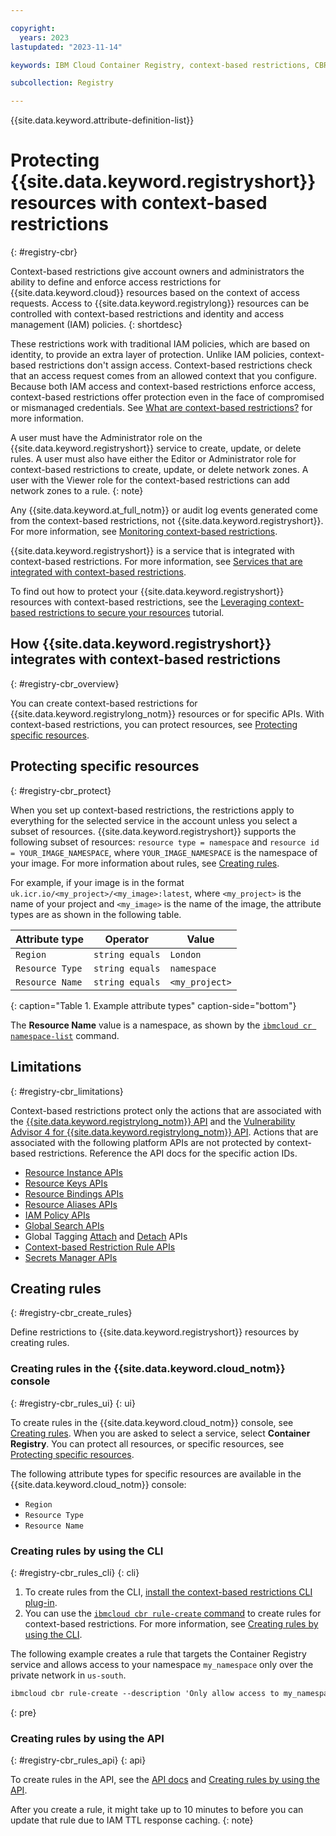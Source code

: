 ```yaml
---

copyright:
  years: 2023
lastupdated: "2023-11-14"

keywords: IBM Cloud Container Registry, context-based restrictions, CBR, access

subcollection: Registry

---
```


{{site.data.keyword.attribute-definition-list}}

# Protecting {{site.data.keyword.registryshort}} resources with context-based restrictions
{: #registry-cbr}

Context-based restrictions give account owners and administrators the ability to define and enforce access restrictions for {{site.data.keyword.cloud}} resources based on the context of access requests. Access to {{site.data.keyword.registrylong}} resources can be controlled with context-based restrictions and identity and access management (IAM) policies.
{: shortdesc}

These restrictions work with traditional IAM policies, which are based on identity, to provide an extra layer of protection. Unlike IAM policies, context-based restrictions don't assign access. Context-based restrictions check that an access request comes from an allowed context that you configure. Because both IAM access and context-based restrictions enforce access, context-based restrictions offer protection even in the face of compromised or mismanaged credentials. See [What are context-based restrictions?](/docs/account?topic=account-context-restrictions-whatis) for more information.

A user must have the Administrator role on the {{site.data.keyword.registryshort}} service to create, update, or delete rules. A user must also have either the Editor or Administrator role for context-based restrictions to create, update, or delete network zones. A user with the Viewer role for the context-based restrictions can add network zones to a rule.
{: note}

Any {{site.data.keyword.at_full_notm}} or audit log events generated come from the context-based restrictions, not {{site.data.keyword.registryshort}}. For more information, see [Monitoring context-based restrictions](/docs/account?topic=account-cbr-monitor).

{{site.data.keyword.registryshort}} is a service that is integrated with context-based restrictions. For more information, see [Services that are integrated with context-based restrictions](/docs/account?topic=account-context-restrictions-whatis&interface=cli#cbr-adopters).

To find out how to protect your {{site.data.keyword.registryshort}} resources with context-based restrictions, see the [Leveraging context-based restrictions to secure your resources](/docs/account?topic=account-context-restrictions-tutorial) tutorial.

## How {{site.data.keyword.registryshort}} integrates with context-based restrictions
{: #registry-cbr_overview}

You can create context-based restrictions for {{site.data.keyword.registrylong_notm}} resources or for specific APIs. With context-based restrictions, you can protect resources, see [Protecting specific resources](#registry-cbr_protect).

## Protecting specific resources
{: #registry-cbr_protect}

When you set up context-based restrictions, the restrictions apply to everything for the selected service in the account unless you select a subset of resources. {{site.data.keyword.registryshort}} supports the following subset of resources: `resource type = namespace` and `resource id = YOUR_IMAGE_NAMESPACE`, where `YOUR_IMAGE_NAMESPACE` is the namespace of your image. For more information about rules, see [Creating rules](/docs/account?topic=account-context-restrictions-create&interface=ui#context-restrictions-create-rules).

For example, if your image is in the format `uk.icr.io/<my_project>/<my_image>:latest`, where `<my_project>` is the name of your project and `<my_image>` is the name of the image, the attribute types are as shown in the following table.

| Attribute type | Operator | Value |
|----------------|----------|-------|
| `Region` | `string equals` | `London`|
| `Resource Type` | `string equals` | `namespace` |
| `Resource Name` | `string equals` | `<my_project>` |
{: caption="Table 1. Example attribute types" caption-side="bottom"}

The **Resource Name** value is a namespace, as shown by the [`ibmcloud cr namespace-list`](/docs/Registry?topic=Registry-containerregcli#bx_cr_namespace_list) command.

## Limitations
{: #registry-cbr_limitations}

Context-based restrictions protect only the actions that are associated with the [{{site.data.keyword.registrylong_notm}} API](/apidocs/container-registry) and the [Vulnerability Advisor 4 for {{site.data.keyword.registrylong_notm}} API](/apidocs/vulnerability-advisor). Actions that are associated with the following platform APIs are not protected by context-based restrictions. Reference the API docs for the specific action IDs.

- [Resource Instance APIs](/apidocs/resource-controller/resource-controller#list-resource-instances)
- [Resource Keys APIs](/apidocs/resource-controller/resource-controller#list-resource-keys)
- [Resource Bindings APIs](/apidocs/resource-controller/resource-controller#list-resource-bindings)
- [Resource Aliases APIs](/apidocs/resource-controller/resource-controller#list-resource-aliases)
- [IAM Policy APIs](/apidocs/iam-policy-management#list-policies)
- [Global Search APIs](/apidocs/search)
- Global Tagging [Attach](/apidocs/tagging#attach-tag) and [Detach](/apidocs/tagging#detach-tag) APIs
- [Context-based Restriction Rule APIs](/apidocs/context-based-restrictions#create-rule)
- [Secrets Manager APIs](/apidocs/secrets-manager/secrets-manager-v2)

## Creating rules
{: #registry-cbr_create_rules}

Define restrictions to {{site.data.keyword.registryshort}} resources by creating rules.

### Creating rules in the {{site.data.keyword.cloud_notm}} console
{: #registry-cbr_rules_ui}
{: ui}

To create rules in the {{site.data.keyword.cloud_notm}} console, see [Creating rules](/docs/account?topic=account-context-restrictions-create&interface=ui#context-restrictions-create-rules). When you are asked to select a service, select **Container Registry**. You can protect all resources, or specific resources, see [Protecting specific resources](#registry-cbr_protect).

The following attribute types for specific resources are available in the {{site.data.keyword.cloud_notm}} console:

- `Region`
- `Resource Type`
- `Resource Name`

### Creating rules by using the CLI
{: #registry-cbr_rules_cli}
{: cli}

1. To create rules from the CLI, [install the context-based restrictions CLI plug-in](/docs/cli?topic=cli-cbr-plugin#install-cbr-plugin).
2. You can use the [`ibmcloud cbr rule-create` command](/docs/account?topic=account-cbr-plugin#cbr-cli-rule-create-command) to create rules for context-based restrictions. For more information, see [Creating rules by using the CLI](/docs/account?topic=account-context-restrictions-create&interface=cli#context-restrictions-create-rules-cli).

The following example creates a rule that targets the Container Registry service and allows access to your namespace `my_namespace` only over the private network in `us-south`.

```txt
ibmcloud cbr rule-create --description 'Only allow access to my_namespace over the private network' --service-name container-registry --context-attributes endpointType=private --resource-attributes resourceType=namespace,resource=my_namespace --region=us-south
```
{: pre}

### Creating rules by using the API
{: #registry-cbr_rules_api}
{: api}

To create rules in the API, see the [API docs](/apidocs/context-based-restrictions#create-rule) and [Creating rules by using the API](/docs/account?topic=account-context-restrictions-create&interface=api#context-restrictions-create-rules-api).

After you create a rule, it might take up to 10 minutes to before you can update that rule due to IAM TTL response caching.
{: note}

